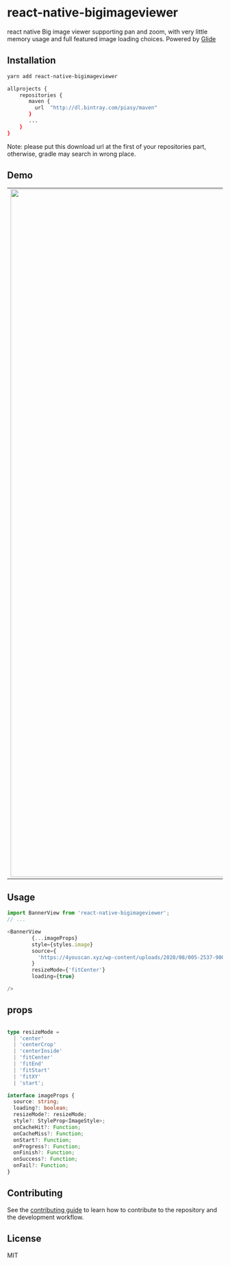 # react-native-bigimageviewer

react native Big image viewer supporting pan and zoom, with very little memory usage and full
             featured image loading choices. Powered by
             [Glide](https://github.com/bumptech/glide)

## Installation

```sh
yarn add react-native-bigimageviewer
```

```sh
allprojects {
    repositories {
       maven {
         url  "http://dl.bintray.com/piasy/maven"
       }
       ...
    }
}
```
Note: please put this download url at the first of your repositories part, otherwise, gradle may search in wrong place.

## Demo

| | | |
|:-------------------------:|:-------------------------:|:-------------------------:|
|<img width="1604" alt="1" src="https://i.ibb.co/bd8zMpq/1.png">  |  <img width="1604" alt="2" src="https://i.ibb.co/Sv8Qkbv/2.png">|<img width="1604" alt="3" src="https://i.ibb.co/mJJgYB2/3.png">|

## Usage

```js
import BannerView from 'react-native-bigimageviewer';
// ...

<BannerView
        {...imageProps}
        style={styles.image}
        source={
          'https://4youscan.xyz/wp-content/uploads/2020/08/005-2537-900x1280.jpg'
        }
        resizeMode={'fitCenter'}
        loading={true}

/>
```

## props

```typescript

type resizeMode =
  | 'center'
  | 'centerCrop'
  | 'centerInside'
  | 'fitCenter'
  | 'fitEnd'
  | 'fitStart'
  | 'fitXY'
  | 'start';

interface imageProps {
  source: string;
  loading?: boolean;
  resizeMode?: resizeMode;
  style?: StyleProp<ImageStyle>;
  onCacheHit?: Function;
  onCacheMiss?: Function;
  onStart?: Function;
  onProgress?: Function;
  onFinish?: Function;
  onSuccess?: Function;
  onFail?: Function;
}

```

## Contributing

See the [contributing guide](CONTRIBUTING.md) to learn how to contribute to the repository and the development workflow.

## License
MIT
